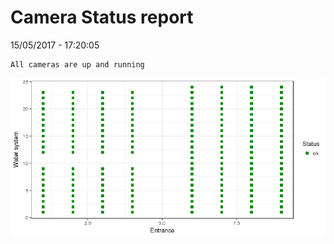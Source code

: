 Camera Status report
================
15/05/2017 - 17:20:05

    All cameras are up and running

![](camreport_files/figure-markdown_github/unnamed-chunk-2-1.png)
